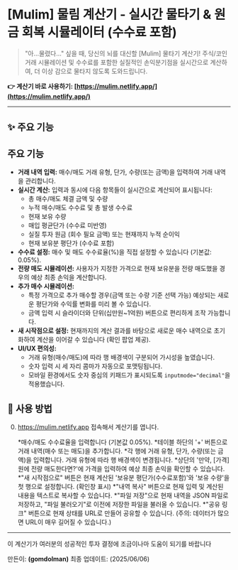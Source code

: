 # [Mulim] 물림 계산기 - 실시간 물타기 & 원금 회복 시뮬레이터 (수수료 포함)

> "아...물렸다..." 싶을 때, 당신의 뇌를 대신할 [Mulim] 물타기 계산기!
> 주식/코인 거래 시뮬레이션 및 수수료를 포함한 실질적인 손익분기점을 실시간으로 계산하여, 더 이상 감으로 물타지 않도록 도와드립니다.

**👉 계산기 바로 사용하기: [https://mulim.netlify.app/](https://mulim.netlify.app/)**

---

## ✨ 주요 기능

## 주요 기능

* **거래 내역 입력:** 매수/매도 거래 유형, 단가, 수량(또는 금액)을 입력하여 거래 내역을 관리합니다.
* **실시간 계산:** 입력과 동시에 다음 항목들이 실시간으로 계산되어 표시됩니다:
    * 총 매수/매도 체결 금액 및 수량
    * 누적 매수/매도 수수료 및 총 발생 수수료
    * 현재 보유 수량
    * 매입 평균단가 (수수료 미반영)
    * 실질 투자 원금 (회수 필요 금액) 또는 현재까지 누적 순이익
    * 현재 보유분 평단가 (수수료 포함)
* **수수료 설정:** 매수 및 매도 수수료율(%)을 직접 설정할 수 있습니다 (기본값: 0.05%).
* **전량 매도 시뮬레이션:** 사용자가 지정한 가격으로 현재 보유분을 전량 매도했을 경우의 예상 최종 손익을 계산합니다.
* **추가 매수 시뮬레이션:**
    * 특정 가격으로 추가 매수할 경우(금액 또는 수량 기준 선택 가능) 예상되는 새로운 평단가와 수익률 변화를 미리 볼 수 있습니다.
    * 금액 입력 시 슬라이더와 단위(십만원~1억원) 버튼으로 편리하게 조작 가능합니다.
* **새 시작점으로 설정:** 현재까지의 계산 결과를 바탕으로 새로운 매수 내역으로 초기화하여 계산을 이어갈 수 있습니다 (확인 팝업 제공).
* **UI/UX 편의성:**
    * 거래 유형(매수/매도)에 따라 행 배경색이 구분되어 가시성을 높였습니다.
    * 숫자 입력 시 세 자리 콤마가 자동으로 포맷팅됩니다.
    * 모바일 환경에서도 숫자 중심의 키패드가 표시되도록 `inputmode="decimal"`을 적용했습니다.


## 🚀 사용 방법

0.  https://mulim.netlify.app 접속해서 계산기를 엽니다.

    *매수/매도 수수료율을 입력합니다 (기본값 0.05%).
    *테이블 하단의 '+' 버튼으로 거래 내역(매수 또는 매도)을 추가합니다.
    *각 행에 거래 유형, 단가, 수량(또는 금액)을 입력합니다. 거래 유형에 따라 행 배경색이 변경됩니다.
    *상단의 '만약, [가격]원에 전량 매도한다면?'에 가격을 입력하여 예상 최종 손익을 확인할 수 있습니다.
    *"새 시작점으로" 버튼은 현재 계산된 '보유분 평단가(수수료포함)'와 '보유 수량'을 첫 행으로 설정합니다. (확인창 표시)
    *"내역 복사" 버튼으로 현재 입력 및 계산된 내용을 텍스트로 복사할 수 있습니다.
    *"파일 저장"으로 현재 내역을 JSON 파일로 저장하고, "파일 불러오기"로 이전에 저장한 파일을 불러올 수 있습니다.
    *"공유 링크" 버튼으로 현재 상태를 URL로 만들어 공유할 수 있습니다. (주의: 데이터가 많으면 URL이 매우 길어질 수 있습니다.)


---

이 계산기가 여러분의 성공적인 투자 결정에 조금이나마 도움이 되기를 바랍니다

만든이: **(gomdolman)**
최종 업데이트: (2025/06/06)
